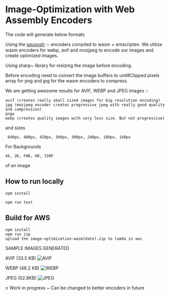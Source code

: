 # Image-Optimization with Web Assembly Encoders

The code will generate below formats

Using the [squoosh](https://github.com/GoogleChromeLabs/squoosh/) 💥 encoders compiled to wasm + emscripten. We utilize wasm encoders for webp, avif and mozjpeg to encode our images and create optimized images.

Using sharp~ library for resizing the image before encoding.

Before encoding need to convert the image buffers to unit8Clipped pixels array for png and jpg for the wasm encoders to compress.

We are getting awesome results for AVIF, WEBP and JPEG images 💡

```
avif (creates really small sized images for big resolution encoding)
jpg (mozjpeg encoder creates progressive jpeg with really good quality and compression)
png±
webp (creates quality images with very less size. But not progressive)
```

and sizes

```
 640px, 480px, 420px, 360px, 300px, 240px, 180px, 140px
```

For Backgrounds

```
4k, 2K, FHD, HD, 720P
```

of an image

## How to run locally

```
npm install

npm run test
```

## Build for AWS

```
npm install
npm run zip
upload the image-optimization-wasm(date).zip to lamda in aws
```

SAMPLE IMAGES GENERATED

AVIF
(33.5 KB)
![AVIF](https://revolver-imageoptimization-lamda-srcset.s3-eu-west-1.amazonaws.com/images/640w/201.avif)

WEBP
(48.2 KB)
![WEBP](https://revolver-imageoptimization-lamda-srcset.s3-eu-west-1.amazonaws.com/images/640w/201.webp)

JPEG
(52.8KB)
![JPEG](https://revolver-imageoptimization-lamda-srcset.s3-eu-west-1.amazonaws.com/images/640w/201.jpeg)

± Work in progress
~ Can be changed to better encoders in future
